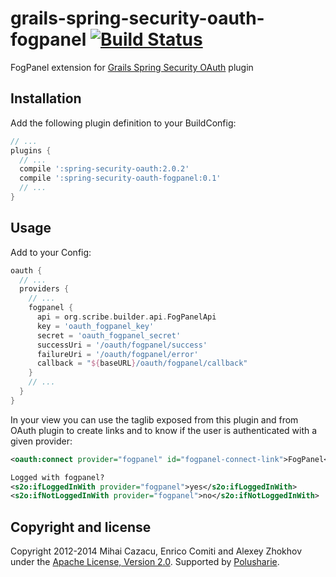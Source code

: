 grails-spring-security-oauth-fogpanel [![Build Status](https://api.travis-ci.org/donbeave/grails-spring-security-oauth-fogpanel.png?branch=master)](https://travis-ci.org/donbeave/grails-spring-security-oauth-fogpanel)
====================================

FogPanel extension for [Grails Spring Security OAuth][spring-security-oauth-plugin] plugin

Installation
------------

Add the following plugin definition to your BuildConfig:
```groovy
// ...
plugins {
  // ...
  compile ':spring-security-oauth:2.0.2'
  compile ':spring-security-oauth-fogpanel:0.1'
  // ...
}
```

Usage
-----

Add to your Config:
```groovy
oauth {
  // ...
  providers {
    // ...
    fogpanel {
      api = org.scribe.builder.api.FogPanelApi
      key = 'oauth_fogpanel_key'
      secret = 'oauth_fogpanel_secret'
      successUri = '/oauth/fogpanel/success'
      failureUri = '/oauth/fogpanel/error'
      callback = "${baseURL}/oauth/fogpanel/callback"
    }
    // ...
  }
}
```

In your view you can use the taglib exposed from this plugin and from OAuth plugin to create links and to know if the user is authenticated with a given provider:
```xml
<oauth:connect provider="fogpanel" id="fogpanel-connect-link">FogPanel</oauth:connect>

Logged with fogpanel?
<s2o:ifLoggedInWith provider="fogpanel">yes</s2o:ifLoggedInWith>
<s2o:ifNotLoggedInWith provider="fogpanel">no</s2o:ifNotLoggedInWith>
```

Copyright and license
---------------------

Copyright 2012-2014 Mihai Cazacu, Enrico Comiti and Alexey Zhokhov under the [Apache License, Version 2.0](LICENSE). Supported by [Polusharie][polusharie].

[polusharie]: http://www.polusharie.com
[spring-security-oauth-plugin]: https://github.com/enr/grails-spring-security-oauth
